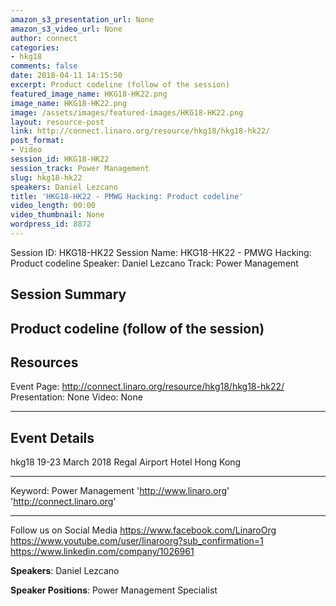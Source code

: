 ```yaml
---
amazon_s3_presentation_url: None
amazon_s3_video_url: None
author: connect
categories:
- hkg18
comments: false
date: 2018-04-11 14:15:50
excerpt: Product codeline (follow of the session)
featured_image_name: HKG18-HK22.png
image_name: HKG18-HK22.png
image: /assets/images/featured-images/HKG18-HK22.png
layout: resource-post
link: http://connect.linaro.org/resource/hkg18/hkg18-hk22/
post_format:
- Video
session_id: HKG18-HK22
session_track: Power Management
slug: hkg18-hk22
speakers: Daniel Lezcano
title: 'HKG18-HK22 - PMWG Hacking: Product codeline'
video_length: 00:00
video_thumbnail: None
wordpress_id: 8872
---
```


Session ID: HKG18-HK22
Session Name: HKG18-HK22 - PMWG Hacking: Product codeline
Speaker: Daniel Lezcano
Track: Power Management

## Session Summary

## Product codeline (follow of the session)

## Resources

Event Page: http://connect.linaro.org/resource/hkg18/hkg18-hk22/
Presentation: None
Video: None

---

## Event Details

hkg18
19-23 March 2018
Regal Airport Hotel Hong Kong

---

Keyword: Power Management
'http://www.linaro.org'
'http://connect.linaro.org'

---

Follow us on Social Media
https://www.facebook.com/LinaroOrg
https://www.youtube.com/user/linaroorg?sub_confirmation=1
https://www.linkedin.com/company/1026961

**Speakers**: Daniel Lezcano

**Speaker Positions**: Power Management Specialist